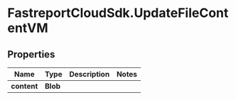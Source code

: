 # FastreportCloudSdk.UpdateFileContentVM

## Properties

Name | Type | Description | Notes
------------ | ------------- | ------------- | -------------
**content** | **Blob** |  | 


